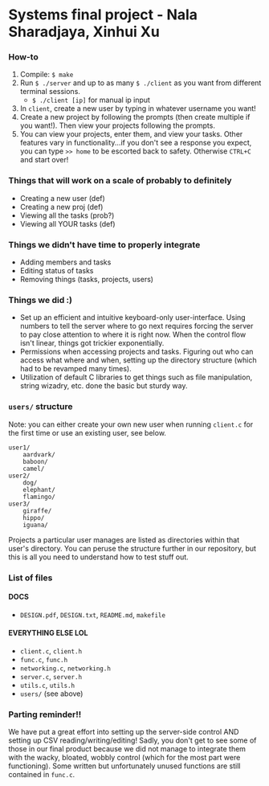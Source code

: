# Systems final project - Nala Sharadjaya, Xinhui Xu

### How-to
1. Compile: `$ make`
1. Run `$ ./server` and up to as many `$ ./client` as you want from different terminal sessions.
	* `$ ./client [ip]` for manual ip input 
2. In `client`, create a new user by typing in whatever username you want!
3. Create a new project by following the prompts (then create multiple if you want!). Then view your projects following the prompts.
4. You can view your projects, enter them, and view your tasks. Other features vary in functionality...if you don't see a response you expect, you can type `>> home` to be escorted back to safety. Otherwise `CTRL+C` and start over!

### Things that will work on a scale of probably to definitely
* Creating a new user (def)
* Creating a new proj (def)
* Viewing all the tasks (prob?)
* Viewing all YOUR tasks (def)

### Things we didn't have time to properly integrate
* Adding members and tasks 
* Editing status of tasks
* Removing things (tasks, projects, users)

### Things we did :)
* Set up an efficient and intuitive keyboard-only user-interface. Using numbers to tell the server where to go next requires forcing the server to pay close attention to where it is right now. When the control flow isn't linear, things got trickier exponentially.
* Permissions when accessing projects and tasks. Figuring out who can access what where and when, setting up the directory structure (which had to be revamped many times).
* Utilization of default C libraries to get things such as file manipulation, string wizadry, etc. done the basic but sturdy way. 

### `users/` structure

Note: you can either create your own new user when running `client.c` for the first time or use an existing user, see below.

```
user1/
	aardvark/
	baboon/
	camel/
user2/
	dog/
	elephant/
	flamingo/	
user3/
	giraffe/
	hippo/
	iguana/
```

Projects a particular user manages are listed as directories within that user's directory. You can peruse the structure further in our repository, but this is all you need to understand how to test stuff out.

### List of files

#### DOCS
* `DESIGN.pdf`, `DESIGN.txt`, `README.md`, `makefile`

#### EVERYTHING ELSE LOL
* `client.c`, `client.h`
* `func.c`, `func.h`
* `networking.c`, `networking.h`
* `server.c`, `server.h`
* `utils.c`, `utils.h`
* `users/` (see above)

### Parting reminder!!

We have put a great effort into setting up the server-side control AND setting up CSV reading/writing/editing! Sadly, you don't get to see some of those in our final product because we did not manage to integrate them with the wacky, bloated, wobbly control (which for the most part were functioning). Some written but unfortunately unused functions are still contained in `func.c`.
